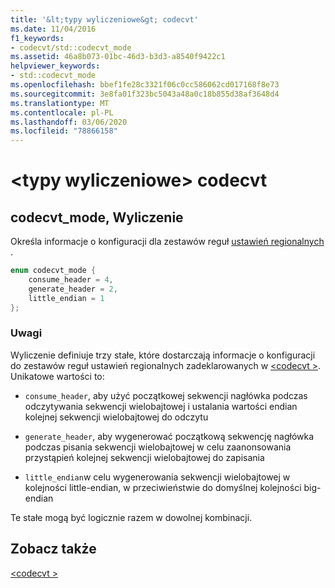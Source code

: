 ```yaml
---
title: '&lt;typy wyliczeniowe&gt; codecvt'
ms.date: 11/04/2016
f1_keywords:
- codecvt/std::codecvt_mode
ms.assetid: 46a8b073-01bc-46d3-b3d3-a8540f9422c1
helpviewer_keywords:
- std::codecvt_mode
ms.openlocfilehash: bbef1fe28c3321f06c0cc586062cd017168f8e73
ms.sourcegitcommit: 3e8fa01f323bc5043a48a0c18b855d38af3648d4
ms.translationtype: MT
ms.contentlocale: pl-PL
ms.lasthandoff: 03/06/2020
ms.locfileid: "78866158"
---
```

# <a name="ltcodecvtgt-enums"></a>&lt;typy wyliczeniowe&gt; codecvt

## <a name="codecvt_mode"></a>codecvt_mode, Wyliczenie

Określa informacje o konfiguracji dla zestawów reguł [ustawień regionalnych](../standard-library/locale-class.md) .

```cpp
enum codecvt_mode {
    consume_header = 4,
    generate_header = 2,
    little_endian = 1
};
```

### <a name="remarks"></a>Uwagi

Wyliczenie definiuje trzy stałe, które dostarczają informacje o konfiguracji do zestawów reguł ustawień regionalnych zadeklarowanych w [\<codecvt >](../standard-library/codecvt.md). Unikatowe wartości to:

- `consume_header`, aby użyć początkowej sekwencji nagłówka podczas odczytywania sekwencji wielobajtowej i ustalania wartości endian kolejnej sekwencji wielobajtowej do odczytu

- `generate_header`, aby wygenerować początkową sekwencję nagłówka podczas pisania sekwencji wielobajtowej w celu zaanonsowania przystąpień kolejnej sekwencji wielobajtowej do zapisania

- `little_endian`w celu wygenerowania sekwencji wielobajtowej w kolejności little-endian, w przeciwieństwie do domyślnej kolejności big-endian

Te stałe mogą być logicznie razem w dowolnej kombinacji.

## <a name="see-also"></a>Zobacz także

[\<codecvt >](../standard-library/codecvt.md)
